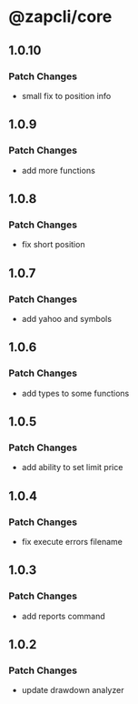 # @zapcli/core

## 1.0.10

### Patch Changes

- small fix to position info

## 1.0.9

### Patch Changes

- add more functions

## 1.0.8

### Patch Changes

- fix short position

## 1.0.7

### Patch Changes

- add yahoo and symbols

## 1.0.6

### Patch Changes

- add types to some functions

## 1.0.5

### Patch Changes

- add ability to set limit price

## 1.0.4

### Patch Changes

- fix execute errors filename

## 1.0.3

### Patch Changes

- add reports command

## 1.0.2

### Patch Changes

- update drawdown analyzer
